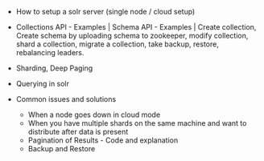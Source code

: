 * How to setup a solr server (single node / cloud setup)
* Collections API - Examples | Schema API - Examples | Create collection, Create schema by uploading schema to zookeeper, modify collection, shard a collection, migrate a collection, take backup, restore, rebalancing leaders.
* Sharding, Deep Paging
* Querying in solr

* Common issues and solutions
	- When a node goes down in cloud mode
	- When you have multiple shards on the same machine and want to distribute after data is present
	- Pagination of Results - Code and explanation
	- Backup and Restore